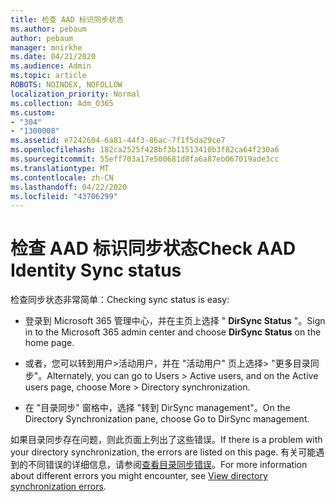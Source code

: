 ```yaml
---
title: 检查 AAD 标识同步状态
ms.author: pebaum
author: pebaum
manager: mnirkhe
ms.date: 04/21/2020
ms.audience: Admin
ms.topic: article
ROBOTS: NOINDEX, NOFOLLOW
localization_priority: Normal
ms.collection: Adm_O365
ms.custom:
- "304"
- "1300008"
ms.assetid: e7242604-6a81-44f3-86ac-7f1f5da29ce7
ms.openlocfilehash: 182ca2525f428bf3b11513410b3f82ca64f230a6
ms.sourcegitcommit: 55eff703a17e500681d8fa6a87eb067019ade3cc
ms.translationtype: MT
ms.contentlocale: zh-CN
ms.lasthandoff: 04/22/2020
ms.locfileid: "43706299"
---
```

# <a name="check-aad-identity-sync-status"></a><span data-ttu-id="8b8ef-102">检查 AAD 标识同步状态</span><span class="sxs-lookup"><span data-stu-id="8b8ef-102">Check AAD Identity Sync status</span></span>

<span data-ttu-id="8b8ef-103">检查同步状态非常简单：</span><span class="sxs-lookup"><span data-stu-id="8b8ef-103">Checking sync status is easy:</span></span>
  
- <span data-ttu-id="8b8ef-104">登录到 Microsoft 365 管理中心，并在主页上选择 " **DirSync Status** "。</span><span class="sxs-lookup"><span data-stu-id="8b8ef-104">Sign in to the Microsoft 365 admin center and choose **DirSync Status** on the home page.</span></span>

- <span data-ttu-id="8b8ef-105">或者，您可以转到用户\>活动用户，并在 "活动用户" 页上选择\> "更多目录同步"。</span><span class="sxs-lookup"><span data-stu-id="8b8ef-105">Alternately, you can go to Users \> Active users, and on the Active users page, choose More \> Directory synchronization.</span></span>

- <span data-ttu-id="8b8ef-106">在 "目录同步" 窗格中，选择 "转到 DirSync management"。</span><span class="sxs-lookup"><span data-stu-id="8b8ef-106">On the Directory Synchronization pane, choose Go to DirSync management.</span></span>

<span data-ttu-id="8b8ef-107">如果目录同步存在问题，则此页面上列出了这些错误。</span><span class="sxs-lookup"><span data-stu-id="8b8ef-107">If there is a problem with your directory synchronization, the errors are listed on this page.</span></span> <span data-ttu-id="8b8ef-108">有关可能遇到的不同错误的详细信息，请参阅[查看目录同步错误](https://docs.microsoft.com//office365/enterprise/identify-directory-synchronization-errors)。</span><span class="sxs-lookup"><span data-stu-id="8b8ef-108">For more information about different errors you might encounter, see [View directory synchronization errors](https://docs.microsoft.com//office365/enterprise/identify-directory-synchronization-errors).</span></span>
  
